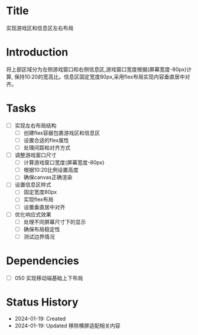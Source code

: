 # Title
实现游戏区和信息区左右布局

# Introduction
将上部区域分为左侧游戏窗口和右侧信息区,游戏窗口宽度根据(屏幕宽度-80px)计算,
保持10:20的宽高比。信息区固定宽度80px,采用flex布局实现内容垂直居中对齐。

# Tasks
- [ ] 实现左右布局结构
  - [ ] 创建flex容器包裹游戏区和信息区
  - [ ] 设置合适的flex属性
  - [ ] 处理间距和对齐方式
- [ ] 调整游戏窗口尺寸
  - [ ] 计算游戏窗口宽度(屏幕宽度-80px)
  - [ ] 根据10:20比例设置高度
  - [ ] 确保canvas正确渲染
- [ ] 设置信息区样式
  - [ ] 固定宽度80px
  - [ ] 实现flex布局
  - [ ] 设置垂直居中对齐
- [ ] 优化响应式效果
  - [ ] 处理不同屏幕尺寸下的显示
  - [ ] 确保布局稳定性
  - [ ] 测试边界情况

# Dependencies
- [ ] 050 实现移动端基础上下布局

# Status History
- 2024-01-19: Created
- 2024-01-19: Updated 移除横屏适配相关内容
